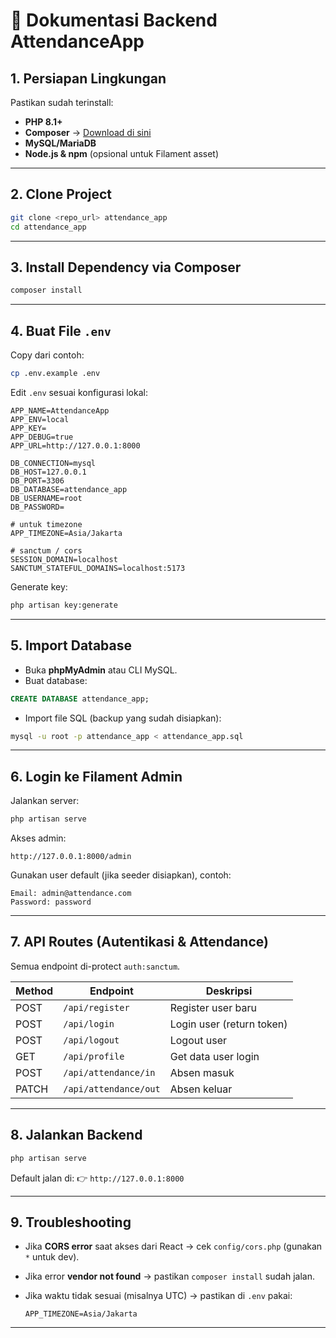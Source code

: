

# 📘 Dokumentasi Backend AttendanceApp

## 1. Persiapan Lingkungan

Pastikan sudah terinstall:

* **PHP 8.1+**
* **Composer** → [Download di sini](https://getcomposer.org/download/)
* **MySQL/MariaDB**
* **Node.js & npm** (opsional untuk Filament asset)

---

## 2. Clone Project

```bash
git clone <repo_url> attendance_app
cd attendance_app
```

---

## 3. Install Dependency via Composer

```bash
composer install
```

---

## 4. Buat File `.env`

Copy dari contoh:

```bash
cp .env.example .env
```

Edit `.env` sesuai konfigurasi lokal:

```env
APP_NAME=AttendanceApp
APP_ENV=local
APP_KEY=
APP_DEBUG=true
APP_URL=http://127.0.0.1:8000

DB_CONNECTION=mysql
DB_HOST=127.0.0.1
DB_PORT=3306
DB_DATABASE=attendance_app
DB_USERNAME=root
DB_PASSWORD=

# untuk timezone
APP_TIMEZONE=Asia/Jakarta

# sanctum / cors
SESSION_DOMAIN=localhost
SANCTUM_STATEFUL_DOMAINS=localhost:5173
```

Generate key:

```bash
php artisan key:generate
```

---

## 5. Import Database

* Buka **phpMyAdmin** atau CLI MySQL.
* Buat database:

```sql
CREATE DATABASE attendance_app;
```

* Import file SQL (backup yang sudah disiapkan):

```bash
mysql -u root -p attendance_app < attendance_app.sql
```

---


## 6. Login ke Filament Admin

Jalankan server:

```bash
php artisan serve
```

Akses admin:

```
http://127.0.0.1:8000/admin
```

Gunakan user default (jika seeder disiapkan), contoh:

```
Email: admin@attendance.com
Password: password
```

---

## 7. API Routes (Autentikasi & Attendance)

Semua endpoint di-protect `auth:sanctum`.

| Method | Endpoint              | Deskripsi                 |
| ------ | --------------------- | ------------------------- |
| POST   | `/api/register`       | Register user baru        |
| POST   | `/api/login`          | Login user (return token) |
| POST   | `/api/logout`         | Logout user               |
| GET    | `/api/profile`        | Get data user login       |
| POST   | `/api/attendance/in`  | Absen masuk               |
| PATCH  | `/api/attendance/out` | Absen keluar              |

---

## 8. Jalankan Backend

```bash
php artisan serve
```

Default jalan di:
👉 `http://127.0.0.1:8000`

---

## 9. Troubleshooting

* Jika **CORS error** saat akses dari React → cek `config/cors.php` (gunakan `*` untuk dev).
* Jika error **vendor not found** → pastikan `composer install` sudah jalan.
* Jika waktu tidak sesuai (misalnya UTC) → pastikan di `.env` pakai:

  ```env
  APP_TIMEZONE=Asia/Jakarta
  ```

---
